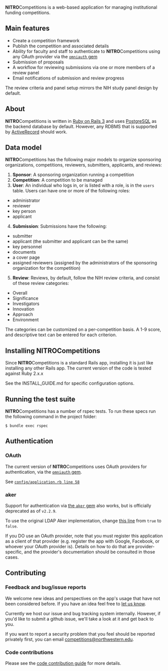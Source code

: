 **NITRO**Competitions is a web-based application for managing institutional funding
competitions.

## Main features

* Create a competition framework
* Publish the competition and associated details
* Ability for faculty and staff to authenticate to **NITRO**Competitions using any OAuth
  provider via the [`omniauth` gem][1]
* Submission of proposals
* A workflow for reviewing submissions via one or more members of a review panel
* Email notifications of submission and review progress

The review criteria and panel setup mirrors the NIH study panel design by
default.

## About

**NITRO**Competitions is written in [Ruby on Rails 3][2] and uses [PostgreSQL][3] as the
backend database by default. However, any RDBMS that is supported by
[ActiveRecord][4] should work.

## Data model

**NITRO**Competitions has the following major models to organize sponsoring
organizations, competitions, reviewers, submitters, applicants, and reviews:

1. **Sponsor**: A sponsoring organization running a competition
2. **Competition**: A competition to be managed
3. **User**: An individual who logs in, or is listed with a role, is in the
  `users` table. Users can have one or more of the following roles:
  * administrator
  * reviewer
  * key person
  * applicant
4. **Submission**: Submissions have the following:
  * submitter
  * applicant (the submitter and applicant can be the same)
  * key personnel
  * documents
  * a cover page
  * assigned reviewers (assigned by the administrators of the sponsoring
    organization for the competition)
5. **Review**:  Reviews, by default, follow the NIH review criteria, and consist
  of these review categories:
  * Overall
  * Significance
  * Investigators
  * Innovation
  * Approach
  * Environment

The categories can be customized on a per-competition basis. A 1-9 score, and
descriptive text can be entered for each criterion.

## Installing NITROCompetitions

Since **NITRO**Competitions is a standard Rails app, installing it is just like
installing any other Rails app. The current version of the code is tested
against Ruby 2.x.x

See the INSTALL_GUIDE.md for specific configuration options.

## Running the test suite

**NITRO**Competitions has a number of rspec tests. To run these specs run the following
command in the project folder:

    $ bundle exec rspec

## Authentication

### OAuth

The current version of **NITRO**Competitions uses OAuth providers for authentication,
via the [`omniauth` gem][1].

See [`config/application.rb line 58`][6]

### aker

Support for authentication via [the `aker` gem][5] also works, but is officially
deprecated as of `v2.2.9`.

To use the original LDAP Aker implementation, change [this line][6] from `true` to
`false`.

If you DO use an OAuth provider, note that you must register this application as
a client of that provider (e.g. register the app with Google, Facebook, or
whoever your OAuth provider is). Details on how to do that are
provider-specific, and the provider's documentation should be consulted in those
cases.

## Contributing

### Feedback and bug/issue reports

We welcome new ideas and perspectives on the app's usage that have not been
considered before. If you have an idea feel free to
[let us know](mailto:competitions@northwestern.edu).

Currently we host our issue and bug tracking system internally. However, if
you'd like to submit a github issue, we'll take a look at it and get back to
you.

If you want to report a security problem that you feel should be reported
privately first, you can email
[competitions@northwestern.edu](mailto:competitions@northwestern.edu).

### Code contributions

Please see the [code contribution guide][7] for more details.

  [1]: https://github.com/intridea/omniauth/wiki/List-of-Strategies
  [2]: http://rubyonrails.org/
  [3]: http://www.postgresql.org/
  [4]: http://guides.rubyonrails.org/active_record_querying.html
  [5]: https://github.com/NUBIC/aker
  [6]: https://github.com/NUBIC/nitro-arm/blob/v2.2.9/config/application.rb#L58
  [7]: https://github.com/NUBIC/nitro-competitions/wiki/Contributing-code
